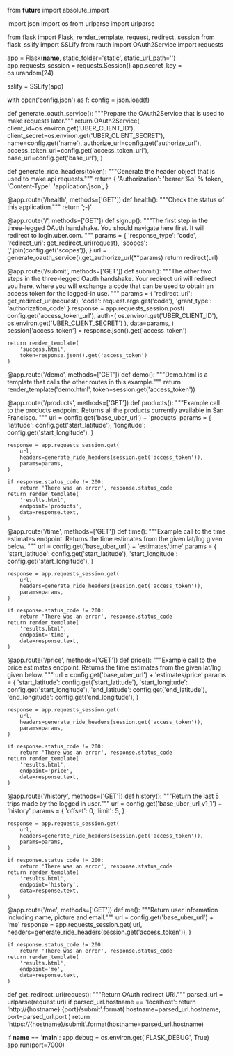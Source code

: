 from __future__ import absolute_import

import json
import os
from urlparse import urlparse

from flask import Flask, render_template, request, redirect, session
from flask_sslify import SSLify
from rauth import OAuth2Service
import requests

app = Flask(__name__, static_folder='static', static_url_path='')
app.requests_session = requests.Session()
app.secret_key = os.urandom(24)

sslify = SSLify(app)

with open('config.json') as f:
    config = json.load(f)


def generate_oauth_service():
    """Prepare the OAuth2Service that is used to make requests later."""
    return OAuth2Service(
        client_id=os.environ.get('UBER_CLIENT_ID'),
        client_secret=os.environ.get('UBER_CLIENT_SECRET'),
        name=config.get('name'),
        authorize_url=config.get('authorize_url'),
        access_token_url=config.get('access_token_url'),
        base_url=config.get('base_url'),
    )


def generate_ride_headers(token):
    """Generate the header object that is used to make api requests."""
    return {
        'Authorization': 'bearer %s' % token,
        'Content-Type': 'application/json',
    }


@app.route('/health', methods=['GET'])
def health():
    """Check the status of this application."""
    return ';-)'


@app.route('/', methods=['GET'])
def signup():
    """The first step in the three-legged OAuth handshake.
    You should navigate here first. It will redirect to login.uber.com.
    """
    params = {
        'response_type': 'code',
        'redirect_uri': get_redirect_uri(request),
        'scopes': ','.join(config.get('scopes')),
    }
    url = generate_oauth_service().get_authorize_url(**params)
    return redirect(url)


@app.route('/submit', methods=['GET'])
def submit():
    """The other two steps in the three-legged Oauth handshake.
    Your redirect uri will redirect you here, where you will exchange
    a code that can be used to obtain an access token for the logged-in use.
    """
    params = {
        'redirect_uri': get_redirect_uri(request),
        'code': request.args.get('code'),
        'grant_type': 'authorization_code'
    }
    response = app.requests_session.post(
        config.get('access_token_url'),
        auth=(
            os.environ.get('UBER_CLIENT_ID'),
            os.environ.get('UBER_CLIENT_SECRET')
        ),
        data=params,
    )
    session['access_token'] = response.json().get('access_token')

    return render_template(
        'success.html',
        token=response.json().get('access_token')
    )


@app.route('/demo', methods=['GET'])
def demo():
    """Demo.html is a template that calls the other routes in this example."""
    return render_template('demo.html', token=session.get('access_token'))


@app.route('/products', methods=['GET'])
def products():
    """Example call to the products endpoint.
    Returns all the products currently available in San Francisco.
    """
    url = config.get('base_uber_url') + 'products'
    params = {
        'latitude': config.get('start_latitude'),
        'longitude': config.get('start_longitude'),
    }

    response = app.requests_session.get(
        url,
        headers=generate_ride_headers(session.get('access_token')),
        params=params,
    )

    if response.status_code != 200:
        return 'There was an error', response.status_code
    return render_template(
        'results.html',
        endpoint='products',
        data=response.text,
    )


@app.route('/time', methods=['GET'])
def time():
    """Example call to the time estimates endpoint.
    Returns the time estimates from the given lat/lng given below.
    """
    url = config.get('base_uber_url') + 'estimates/time'
    params = {
        'start_latitude': config.get('start_latitude'),
        'start_longitude': config.get('start_longitude'),
    }

    response = app.requests_session.get(
        url,
        headers=generate_ride_headers(session.get('access_token')),
        params=params,
    )

    if response.status_code != 200:
        return 'There was an error', response.status_code
    return render_template(
        'results.html',
        endpoint='time',
        data=response.text,
    )


@app.route('/price', methods=['GET'])
def price():
    """Example call to the price estimates endpoint.
    Returns the time estimates from the given lat/lng given below.
    """
    url = config.get('base_uber_url') + 'estimates/price'
    params = {
        'start_latitude': config.get('start_latitude'),
        'start_longitude': config.get('start_longitude'),
        'end_latitude': config.get('end_latitude'),
        'end_longitude': config.get('end_longitude'),
    }

    response = app.requests_session.get(
        url,
        headers=generate_ride_headers(session.get('access_token')),
        params=params,
    )

    if response.status_code != 200:
        return 'There was an error', response.status_code
    return render_template(
        'results.html',
        endpoint='price',
        data=response.text,
    )


@app.route('/history', methods=['GET'])
def history():
    """Return the last 5 trips made by the logged in user."""
    url = config.get('base_uber_url_v1_1') + 'history'
    params = {
        'offset': 0,
        'limit': 5,
    }

    response = app.requests_session.get(
        url,
        headers=generate_ride_headers(session.get('access_token')),
        params=params,
    )

    if response.status_code != 200:
        return 'There was an error', response.status_code
    return render_template(
        'results.html',
        endpoint='history',
        data=response.text,
    )


@app.route('/me', methods=['GET'])
def me():
    """Return user information including name, picture and email."""
    url = config.get('base_uber_url') + 'me'
    response = app.requests_session.get(
        url,
        headers=generate_ride_headers(session.get('access_token')),
    )

    if response.status_code != 200:
        return 'There was an error', response.status_code
    return render_template(
        'results.html',
        endpoint='me',
        data=response.text,
    )


def get_redirect_uri(request):
    """Return OAuth redirect URI."""
    parsed_url = urlparse(request.url)
    if parsed_url.hostname == 'localhost':
        return 'http://{hostname}:{port}/submit'.format(
            hostname=parsed_url.hostname, port=parsed_url.port
        )
    return 'https://{hostname}/submit'.format(hostname=parsed_url.hostname)

if __name__ == '__main__':
    app.debug = os.environ.get('FLASK_DEBUG', True)
    app.run(port=7000)
